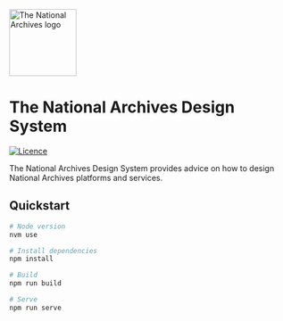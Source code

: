 <img src="https://raw.githubusercontent.com/nationalarchives/tna-frontend/main/src/nationalarchives/assets/images/tna-horizontal-logo-inverted.svg" alt="The National Archives logo" title="The National Archives" width="120" />

# The National Archives Design System

[![Licence](https://img.shields.io/github/license/nationalarchives/design-system?style=flat-square)](https://github.com/nationalarchives/design-system/blob/main/LICENCE)

The National Archives Design System provides advice on how to design National Archives platforms and services.

## Quickstart

```sh
# Node version
nvm use

# Install dependencies
npm install

# Build
npm run build

# Serve
npm run serve
```

